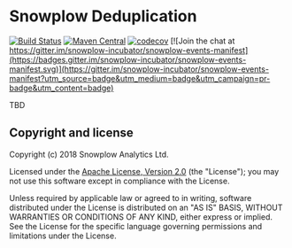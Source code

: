 # Snowplow Deduplication

[![Build Status](https://api.travis-ci.org/snowplow-incubator/snowplow-events-manifest.svg)](https://travis-ci.org/snowplow-incubator/snowplow-events-manifest)
[![Maven Central](https://img.shields.io/maven-central/v/com.snowplowanalytics/snowplow-events-manifest_2.12.svg)](https://maven-badges.herokuapp.com/maven-central/com.snowplowanalytics/snowplow-events-manifest_2.12)
[![codecov](https://codecov.io/gh/snowplow-incubator/snowplow-events-manifest/branch/master/graph/badge.svg)](https://codecov.io/gh/snowplow-incubator/snowplow-events-manifest)
[![Join the chat at https://gitter.im/snowplow-incubator/snowplow-events-manifest](https://badges.gitter.im/snowplow-incubator/snowplow-events-manifest.svg)](https://gitter.im/snowplow-incubator/snowplow-events-manifest?utm_source=badge&utm_medium=badge&utm_campaign=pr-badge&utm_content=badge)

TBD

## Copyright and license

Copyright (c) 2018 Snowplow Analytics Ltd.

Licensed under the [Apache License, Version 2.0][license] (the "License");
you may not use this software except in compliance with the License.

Unless required by applicable law or agreed to in writing, software
distributed under the License is distributed on an "AS IS" BASIS,
WITHOUT WARRANTIES OR CONDITIONS OF ANY KIND, either express or implied.
See the License for the specific language governing permissions and
limitations under the License.

[license]: http://www.apache.org/licenses/LICENSE-2.0
